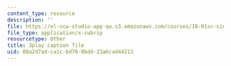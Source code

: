 ```yaml
---
content_type: resource
description: ''
file: https://ol-ocw-studio-app-qa.s3.amazonaws.com/courses/18-01sc-single-variable-calculus-fall-2010/80a2d7adca1cbd760bdd23a6cad44213_aeXp1zC6Hls.srt
file_type: application/x-subrip
resourcetype: Other
title: 3play caption file
uid: 80a2d7ad-ca1c-bd76-0bdd-23a6cad44213
---
```

